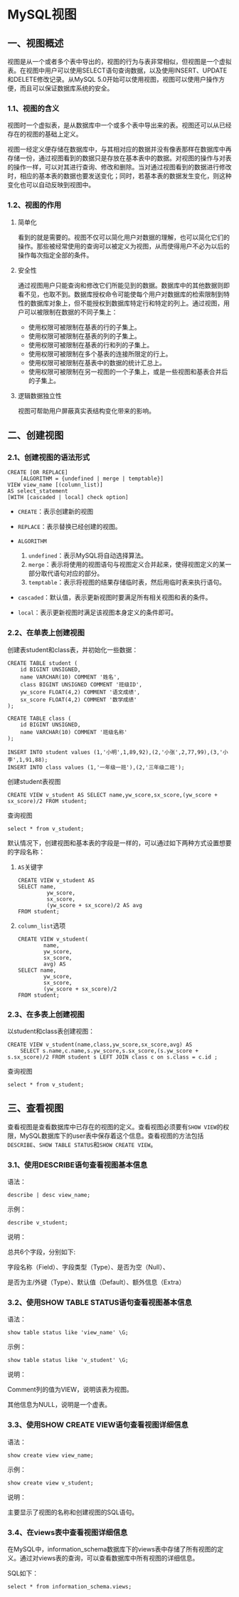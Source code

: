 # MySQL视图



## 一、视图概述

视图是从一个或者多个表中导出的，视图的行为与表非常相似，但视图是一个虚拟表。在视图中用户可以使用SELECT语句查询数据，以及使用INSERT、UPDATE和DELETE修改记录。从MySQL 5.0开始可以使用视图，视图可以使用户操作方便，而且可以保证数据库系统的安全。

### 1.1、视图的含义

视图时一个虚拟表，是从数据库中一个或多个表中导出来的表。视图还可以从已经存在的视图的基础上定义。

视图一经定义便存储在数据库中，与其相对应的数据并没有像表那样在数据库中再存储一份，通过视图看到的数据只是存放在基本表中的数据。对视图的操作与对表的操作一样，可以对其进行查询、修改和删除。当对通过视图看到的数据进行修改时，相应的基本表的数据也要发送变化；同时，若基本表的数据发生变化，则这种变化也可以自动反映到视图中。

### 1.2、视图的作用

1. 简单化

   看到的就是需要的。视图不仅可以简化用户对数据的理解，也可以简化它们的操作。那些被经常使用的查询可以被定义为视图，从而使得用户不必为以后的操作每次指定全部的条件。

2. 安全性

   通过视图用户只能查询和修改它们所能见到的数据。数据库中的其他数据则即看不见，也取不到。数据库授权命令可能使每个用户对数据库的检索限制到特性的数据库对象上，但不能授权到数据库特定行和特定的列上。通过视图，用户可以被限制在数据的不同子集上：

   - 使用权限可被限制在基表的行的子集上。
   - 使用权限可被限制在基表的列的子集上。
   - 使用权限可被限制在基表的行和列的子集上。
   - 使用权限可被限制在多个基表的连接所限定的行上。
   - 使用权限可被限制在基表中的数据的统计汇总上。
   - 使用权限可被限制在另一视图的一个子集上，或是一些视图和基表合并后的子集上。

3. 逻辑数据独立性

   视图可帮助用户屏蔽真实表结构变化带来的影响。

## 二、创建视图

### 2.1、创建视图的语法形式

```mysql
CREATE [OR REPLACE] 
	[ALGORITHM = {undefined | merge | temptable}] 
VIEW view_name [(column_list)]
AS select_statement
[WITH [cascaded | local] check option]
```

- `CREATE`：表示创建新的视图
- `REPLACE`：表示替换已经创建的视图。

- `ALGORITHM`
  1. `undefined`：表示MySQL将自动选择算法。
  2. `merge`：表示将使用的视图语句与视图定义合并起来，使得视图定义的某一部分取代语句对应的部分。
  3. `temptable`：表示将视图的结果存储临时表，然后用临时表来执行语句。

- `cascaded`：默认值，表示更新视图时要满足所有相关视图和表的条件。
- `local`：表示更新视图时满足该视图本身定义的条件即可。

### 2.2、在单表上创建视图

创建表student和class表，并初始化一些数据：

```mysql
CREATE TABLE student (
    id BIGINT UNSIGNED,
    name VARCHAR(10) COMMENT '姓名',
    class BIGINT UNSIGNED COMMENT '班级ID',
    yw_score FLOAT(4,2) COMMENT '语文成绩',
    sx_score FLOAT(4,2) COMMENT '数学成绩'
);

CREATE TABLE class (
    id BIGINT UNSIGNED,
    name VARCHAR(10) COMMENT '班级名称'
);

INSERT INTO student values (1,'小明',1,89,92),(2,'小张',2,77,99),(3,'小李',1,91,88);
INSERT INTO class values (1,'一年级一班'),(2,'三年级二班');
```

创建student表视图

```mysql
CREATE VIEW v_student AS SELECT name,yw_score,sx_score,(yw_score + sx_score)/2 FROM student;
```

查询视图

```mysql
select * from v_student;
```

默认情况下，创建视图和基本表的字段是一样的，可以通过如下两种方式设置想要的字段名称：

1. `AS`关键字

   ```mysql
   CREATE VIEW v_student AS 
   SELECT name,
            yw_score,
            sx_score,
            (yw_score + sx_score)/2 AS avg
   FROM student;
   ```

2. `column_list`选项

   ```mysql
   CREATE VIEW v_student(
           name,
           yw_score,
           sx_score,
           avg) AS 
   SELECT name,
           yw_score,
           sx_score,
           (yw_score + sx_score)/2
   FROM student;
   ```

### 2.3、在多表上创建视图

以student和class表创建视图：

```mysql
CREATE VIEW v_student(name,class,yw_score,sx_score,avg) AS
    SELECT s.name,c.name,s.yw_score,s.sx_score,(s.yw_score + s.sx_score)/2 FROM student s LEFT JOIN class c on s.class = c.id ;
```

查询视图

```mysql
select * from v_student;
```

## 三、查看视图

查看视图是查看数据库中已存在的视图的定义。查看视图必须要有`SHOW VIEW`的权限，MySQL数据库下的user表中保存着这个信息。查看视图的方法包括`DESCRIBE`、`SHOW TABLE STATUS`和`SHOW CREATE VIEW`。

### 3.1、使用DESCRIBE语句查看视图基本信息

语法：

```mysql
describe | desc view_name;
```

示例：

```mysql
describe v_student;
```

说明：

总共6个字段，分别如下:

字段名称（Field）、字段类型（Type）、是否为空（Null）、

是否为主/外键（Type）、默认值（Default）、额外信息（Extra）

### 3.2、使用SHOW TABLE STATUS语句查看视图基本信息

语法：

```mysql
show table status like 'view_name' \G;
```

示例：

```mysql
show table status like 'v_student' \G;
```

说明：

Comment列的值为VIEW，说明该表为视图。

其他信息为NULL，说明是一个虚表。

### 3.3、使用SHOW CREATE VIEW语句查看视图详细信息

语法：

```mysql
show create view view_name;
```

示例：

```mysql
show create view v_student;
```

说明：

主要显示了视图的名称和创建视图的SQL语句。

### 3.4、在views表中查看视图详细信息

在MySQL中，information_schema数据库下的views表中存储了所有视图的定义。通过对views表的查询，可以查看数据库中所有视图的详细信息。

SQL如下：

```mysql
select * from information_schema.views;
```













